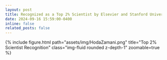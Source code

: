 ```yaml
---
layout: post
title: Recognized as a Top 2% Scientist by Elsevier and Stanford University in Artificial Intelligence and Image Processing, 2024
date: 2024-09-16 15:59:00-0400
inline: false
related_posts: false
---
```


{% include figure.html path="assets/img/HodaZamani.png" title="Top 2% Scientist Recognition" class="img-fluid rounded z-depth-1" zoomable=true %}

